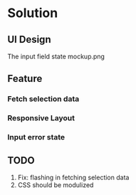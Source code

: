 # Solution

## UI Design

The input field state
mockup.png

## Feature

### Fetch selection data

### Responsive Layout

### Input error state

## TODO

1. Fix: flashing in fetching selection data
2. CSS should be modulized
